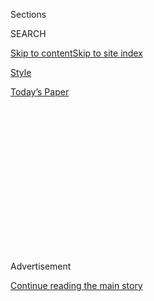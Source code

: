 <div id="app">

<div>

<div>

<div>

<div class="NYTAppHideMasthead css-1q2w90k e1suatyy0">

<div class="section css-ui9rw0 e1suatyy2">

<div class="css-eph4ug er09x8g0">

<div class="css-6n7j50">

</div>

<span class="css-1dv1kvn">Sections</span>

<div class="css-10488qs">

<span class="css-1dv1kvn">SEARCH</span>

</div>

[Skip to content](#site-content)[Skip to site index](#site-index)

</div>

<div id="masthead-section-label" class="css-1wr3we4 eaxe0e00">

[Style](https://www.nytimes.com/section/style)

</div>

<div class="css-10698na e1huz5gh0">

</div>

</div>

<div id="masthead-bar-one" class="section hasLinks css-15hmgas e1csuq9d3">

<div class="css-uqyvli e1csuq9d0">

</div>

<div class="css-1uqjmks e1csuq9d1">

</div>

<div class="css-9e9ivx">

[](https://myaccount.nytimes.com/auth/login?response_type=cookie&client_id=vi)

</div>

<div class="css-1bvtpon e1csuq9d2">

[Today’s Paper](https://www.nytimes.com/section/todayspaper)

</div>

</div>

</div>

</div>

<div data-aria-hidden="false">

<div id="site-content" role="main">

<div>

<div class="css-1aor85t" style="opacity:0.000000001;z-index:-1;visibility:hidden">

<div class="css-1hqnpie">

<div class="css-epjblv">

<span class="css-17xtcya">[Style](/section/style)</span><span class="css-x15j1o">|</span><span class="css-fwqvlz">When
Will a Reckoning on Racism Catch Up With Reality TV?</span>

</div>

<div class="css-k008qs">

<div class="css-1iwv8en">

<span class="css-18z7m18"></span>

<div>

</div>

</div>

<span class="css-1n6z4y">https://nyti.ms/2JwmdDt</span>

<div class="css-1705lsu">

<div class="css-4xjgmj">

<div class="css-4skfbu" role="toolbar" data-aria-label="Social Media Share buttons, Save button, and Comments Panel with current comment count" data-testid="share-tools">

  - 
  - 
  - 
  - 
    
    <div class="css-6n7j50">
    
    </div>

  - 
  - 

</div>

</div>

</div>

</div>

</div>

</div>

<div id="NYT_TOP_BANNER_REGION" class="css-13pd83m">

</div>

<div id="top-wrapper" class="css-1sy8kpn">

<div id="top-slug" class="css-l9onyx">

Advertisement

</div>

[Continue reading the main story](#after-top)

<div class="ad top-wrapper" style="text-align:center;height:100%;display:block;min-height:250px">

<div id="top" class="place-ad" data-position="top" data-size-key="top">

</div>

</div>

<div id="after-top">

</div>

</div>

<div>

<div id="sponsor-wrapper" class="css-1hyfx7x">

<div id="sponsor-slug" class="css-19vbshk">

Supported by

</div>

[Continue reading the main story](#after-sponsor)

<div id="sponsor" class="ad sponsor-wrapper" style="text-align:center;height:100%;display:block">

</div>

<div id="after-sponsor">

</div>

</div>

<div class="css-186x18t">

</div>

<div class="css-1vkm6nb ehdk2mb0">

# When Will a Reckoning on Racism Catch Up With Reality TV?

</div>

From “Real Housewives” to “Vanderpump Rules,” Bravo shows offer a
complicated wealth of diversity.

<div class="css-79elbk" data-testid="photoviewer-wrapper">

<div class="css-z3e15g" data-testid="photoviewer-wrapper-hidden">

</div>

<div class="css-1a48zt4 ehw59r15" data-testid="photoviewer-children">

![<span class="css-16f3y1r e13ogyst0" data-aria-hidden="true">How the
cast of “The Real Housewives of Beverly Hills” has evolved since it
premiered in
2010</span><span class="css-cnj6d5 e1z0qqy90" itemprop="copyrightHolder"><span class="css-1ly73wi e1tej78p0">Credit...</span><span><span>Photo
Illustration by The New York Times; Getty
Images</span></span></span>](https://static01.nyt.com/images/2019/09/04/fashion/04bravorace-1/04bravo-race-1-articleLarge.jpg?quality=75&auto=webp&disable=upscale)

</div>

</div>

<div class="css-18e8msd">

<div class="css-vp77d3 epjyd6m0">

<div class="css-1baulvz">

By <span class="css-1baulvz last-byline" itemprop="name">Tracie Egan
Morrissey</span>

</div>

</div>

  - 
    
    <div class="css-ld3wwf e16638kd2">
    
    Published Oct. 29, 2019Updated June 10, 2020
    
    </div>

  - 
    
    <div class="css-4xjgmj">
    
    <div class="css-pvvomx" role="toolbar" data-aria-label="Social Media Share buttons, Save button, and Comments Panel with current comment count" data-testid="share-tools">
    
      - 
      - 
      - 
      - 
        
        <div class="css-6n7j50">
        
        </div>
    
      - 
      - 
    
    </div>
    
    </div>

</div>

</div>

<div class="section meteredContent css-1r7ky0e" name="articleBody" itemprop="articleBody">

<div class="css-1fanzo5 StoryBodyCompanionColumn">

<div class="css-53u6y8">

“The sun always shines on Beverly Hills, but not on everyone,” Camille
Grammer says in the opening line of “The Real Housewives of Beverly
Hills,” which premiered on Bravo in 2010. For the majority of its first
nine seasons, the reality show shined its light on a certain type of
woman: rich, opinionated and white.

Outside of one Latina cast member — Joyce Giraud, who appeared on one
season of the show, in 2013 — the franchise has featured a racially
homogeneous cast throughout its run.

But “The Real Housewives of Beverly Hills” is about to look a little
different. Bravo announced in August that Garcelle Beauvais, an actress
and former model, will join the cast next season. She will be the first
black woman to be featured on the show.

“As the first African-American Housewife in the Beverly Hills franchise,
I am honored and humbled by this awesome opportunity to exemplify the
fact that Black Girl Magic lives and thrives in every ZIP code,” Ms.
Beauvais said [in a
statement](https://www.bravotv.com/the-daily-dish/the-real-housewives-of-beverly-hills-season-10-cast-garcelle-beauvais-sutton-stracke)
on Bravo’s website.

</div>

</div>

<div class="css-1fanzo5 StoryBodyCompanionColumn">

<div class="css-53u6y8">

One ZIP code down, many more to go. The “Beverly Hills” franchise is not
an outlier in the “Real Housewives” series, whose casts are often
divided on racial lines.

## Six Degrees of Separation

Each iteration of “The Real Housewives” follows women in the
geographical location for which it’s named as they navigate
relationships with each other, their families and often themselves.

The premise is that the “housewives” (a term that is interpreted loosely
on the series — many of the women have jobs outside the home and aren’t
married) are friends, but in reality, some of these relationships begin
when the women are cast for the shows.

Many of the “Real Housewives” iterations have remained segregated. On
“Atlanta” and “Potomac,” you’ll primarily see black women, but women
of color have largely been absent from “Orange County,” “New Jersey,”
“New York City” and, until recently, “Beverly Hills,” and “Dallas.”

The current season of “Dallas” features a newcomer, Kary Brittingham,
who is originally from Guadalajara, Mexico, in its cast alongside five
white women, including LeeAnne Locken.

</div>

</div>

<div class="css-1fanzo5 StoryBodyCompanionColumn">

<div class="css-53u6y8">

In [a midseason
trailer](https://www.bravotv.com/the-real-housewives-of-dallas/season-4/videos/still-to-come-on-the-real-housewives-of-dallas-season)
released last week, Ms. Locken can be seen saying, “But the little
chirpy Mexican has to have her way,” referring to an altercation with
Ms. Brittingham, and later, “C’mon, Mexican. I thought you were all
Mexican and strong\!”

The comments don’t go unnoticed. The cast discusses her derogatory
language throughout scenes in the trailer.

When a producer asks another housewife, Brandi Redmond, “Do you think
she’s a racist?,” referring to Ms. Locken, Ms. Redmond sighs before the
video cuts to black. Bravo did not respond to a request for comment, and
Ms. Locken has denied the characterization on Twitter.

</div>

</div>

<div class="css-cfo9c3">

</div>

<div class="css-1fanzo5 StoryBodyCompanionColumn">

<div class="css-53u6y8">

Not so subtle references to race have cropped up time and again on the
“Housewives” franchises. During the 10th season of “New York City,”
Luann de Lesseps, a cast member, proudly sauntered into a costume party,
looking at other attendees with sultry, bedroom eyes. Her head was held
high and covered with a two-foot-tall Afro wig. Her skin was quite
noticeably several shades darker than it usually was.

When she approached her friends, however, she became visibly annoyed —
offended, even — that no one was able to correctly guess that she was
dressed as Diana Ross. Unfortunately, this was the closest that “New
York City” has ever come, in its 11-year history, to featuring an
African-American woman on its cast.

</div>

</div>

<div class="css-1fanzo5 StoryBodyCompanionColumn">

<div class="css-53u6y8">

Because of the hyperbolic hairstyle and self-tanner that had developed
deeper than her own voice, Ms. de Lesseps was accused by fans on Twitter
of being in blackface. She later [appeared on “Watch What Happens
Live,”](https://www.bravotv.com/watch-what-happens-live-with-andy-cohen/season-15/episode-61/videos/luann-de-lesseps-controversial)
Bravo’s late-night show, and denied that she had done anything wrong.
Still, she apologized, saying, “I love Diana Ross. I totally respect
Diana Ross. It was really kind of a tribute to her. It was Halloween\!”
She added that she applied no additional color to her skin, other than
bronzer, and “would never dream of doing a blackface, ever.”

Only one “New York City” cast member, Carole Radziwill, acknowledged the
transgression on the show before it was mostly forgotten about for the
rest of the season.

But what if there had been an African-American woman on the cast? And,
of course, the bigger question: Why has there never been a black woman
on the cast of “New York City”? According to the most recent United
States census, 24.3 percent of New York City’s population is black, 29.1
percent is Hispanic, and 42.8 percent is white. If less than half of the
city is white, why is 100 percent of the cast of “The Real Housewives of
New York City” white?

And are the people making the show concerned about this?

“Absolutely, it bothered me,” said Heather Thomson, who was a cast
member from 2012 to 2015. “I advocated for more diversity while I was on
‘The Real Housewives of New York City,’ not only to showcase the reality
of NYC, but also my own true circle of friends.”

Her professional and social circles were notably more diverse than some
of her castmates. Before founding her shapewear company, Yummie, she was
the founding design director of Sean Combs’s label Sean John and worked
closely with Jennifer Lopez and Beyoncé to develop and introduce their
clothing lines. If ever there were a white bridge to an elite crowd of
affluent nonwhite women in Manhattan, Ms. Thomson was it.

Ms. Thomson said that after her first season on the show, she
recommended several women of color to producers. The producers “were
wide open to it,” she said, and they contacted the women she
recommended, but ultimately “were not successful in finding the right
individual to fill the void.”

</div>

</div>

<div class="css-1fanzo5 StoryBodyCompanionColumn">

<div class="css-53u6y8">

It’s unclear why producers were unsuccessful in casting a woman of color
for “New York City” in those years or in the years since. When asked
about its casting process, a spokesman for Bravo said that its
“docuseries follow groups of friends who are organically connected,
often through long, pre-existing relationships but in some cases only
casually through a wider social circle or six degrees of separation.”

Although producers seek casting recommendations from current cast
members, they don’t do so exclusively. Ms. Thomson herself was contacted
by a casting agent and she had not known any of the cast members before
filming.

Similarly, Ms. Giraud and Carlton Gebbia, another former “Beverly Hills”
Housewife, met their castmates for the first time on camera. Heather
Dubrow and Shannon Beador, of “Orange County,” were both introduced to
their castmates on camera.

Ms. Radziwill, who starred on “New York City” from Season 5 to Season
10, also did not know her castmates before filming. She was cast on the
show by the Bravo executive and television host Andy Cohen, of whom she
was an acquaintance. (Bravo declined to make Mr. Cohen, an executive
producer of the “Real Housewives” franchise, available for a comment for
this article.)

Michael Arceneaux, an author, culture critic and Bravo fan, said some of
the “Real Housewives” casts accurately reflect the demographic of
affluent women in their respective regions. “Maryland has the highest
concentration of black wealth,” Mr. Arceneaux said, which is reflected
in the racial makeup of “Potomac.” “Atlanta,” which has featured a white
cast member, Kim Zolciak-Biermann, is also in line with the demographics
of its namesake city.

Ms. Zolciak-Biermann was part of the original cast when “Atlanta”
started in 2008 and stayed on the show until she left for her own
spinoff in 2012. (“D.C.,” which featured a black cast member among a
group of white women, was canceled after one season. “Miami,” which
featured white and Latinx women, was canceled after three seasons.)

</div>

</div>

<div class="css-1fanzo5 StoryBodyCompanionColumn">

<div class="css-53u6y8">

“Atlanta” has had its own issues. In 2009, Nene Leakes orchestrated a
professional photo shoot for her fellow castmates. The concept was
supposed to be “alter-egos” in which the women were to model the two
sides of their personalities, and Ms. Leakes requested that Ms.
Zolciak-Biermann pose in blackface for one of hers. Unlike Ms. de
Lesseps, Ms. Zolciak-Biermann did not dress up as a black woman on
national television.

That doesn’t mean there haven’t been racial tensions between Ms.
Zolciak-Biermann and her castmates over the years. After returning to
the series in 2018, Ms. Zolciak-Biermann was accused by some of her
castmates of making racist remarks during that season’s reunion episode.
She denied the accusation in an expletive-laden tirade to Mr. Cohen
backstage.

In another cringe-worthy episode, it was revealed during a historical
tour of Savannah, Ga., that Porsha Williams, a granddaughter of the
civil rights activist Hosea Williams, [believed that the Underground
Railroad had been a literal
train](https://www.bravotv.com/the-real-housewives-of-atlanta/season-6/episode-8/videos/confused-by-the-underground-railroad),
on railroad tracks.

## Beyond ‘Housewives’

Overall, Bravo’s shows offer a lot of diversity, arguably more than most
other television networks. There are shows featuring black people, white
people, Muslim, Asian, Latinx and L.G.B.T.Q. people.

Many of its series highlight specific ethnic pockets within our society.
For example, “Shahs of Sunset” focuses on a group of Persian-American
friends in Los Angeles who share a culture and a set of traditions that
bond them.

Similarly, “Texicanas” follows a group of Mexican-American women in San
Antonio, which has one of the largest Latinx populations in the United
States. “Family Karma,” announced earlier this year by Bravo, will
document the lives of “several multigenerational families originally
from India who are now living in Miami.”

</div>

</div>

<div class="css-1fanzo5 StoryBodyCompanionColumn">

<div class="css-53u6y8">

Then there’s “Southern Charm,” which documents a group of modern-day
Southern gentility in Charleston, S.C., all of whom are white, most of
whom are the recipients of generational wealth and some of whom still
own their families’ plantations, where they host parties, fox hunts and
oyster roasts.

And while there are some shows in the Bravo lineup that feature diverse
casts — competition shows like “Top Chef” or “Project Runway” ** — the
issue of segregation is considerably noticeable among the network’s
crown jewel, “Real Housewives,” and its spinoffs.

One such spinoff is “Vanderpump Rules,” which is set in a restaurant
owned by Lisa Vanderpump, formerly of “Beverly Hills.” In 2015, there
was an attempt at diversifying the cast with the hiring of Faith
Stowers, a black woman. According to Ms. Stowers, this can be traced
directly to Ms. Vanderpump, an executive producer of the show, who hired
her to work at the restaurant in 2015.

“When I first got there, Lisa did have a sit-down with me and her
publicist,” Ms. Stowers said. “They just told me straight-up, ‘We don’t
have a lot of color on this show, and you would make a good asset to
that.’”

In Ms. Stowers’s view, her casting was less about diversifying the show
and more about Ms. Vanderpump’s public image as an equal opportunity
employer. “I kind of knew going into it that I would be filling in for
the spot of, like, showing that she hired people of color.”

But things didn’t work out all that well for Ms. Stowers, who appeared
on just one season of the show. Of her experience, Ms. Stowers said, “I
definitely felt like I was being treated differently from everybody
else.”

</div>

</div>

<div class="css-1fanzo5 StoryBodyCompanionColumn">

<div class="css-53u6y8">

Evolution Media, the production company that produces “Vanderpump
Rules,” “Beverly Hills” and “Orange County,” did not return a request
for comment.

It’s unclear if any of the production companies involved in the “Real
Housewives” franchise have any intentions to diversify other casts. For
now, we’ll have to watch what happens.

</div>

</div>

</div>

<div>

</div>

<div>

</div>

<div>

</div>

<div>

<div id="bottom-wrapper" class="css-1ede5it">

<div id="bottom-slug" class="css-l9onyx">

Advertisement

</div>

[Continue reading the main story](#after-bottom)

<div id="bottom" class="ad bottom-wrapper" style="text-align:center;height:100%;display:block;min-height:90px">

</div>

<div id="after-bottom">

</div>

</div>

</div>

</div>

</div>

## Site Index

<div>

</div>

## Site Information Navigation

  - [© <span>2020</span> <span>The New York Times
    Company</span>](https://help.nytimes.com/hc/en-us/articles/115014792127-Copyright-notice)

<!-- end list -->

  - [NYTCo](https://www.nytco.com/)
  - [Contact
    Us](https://help.nytimes.com/hc/en-us/articles/115015385887-Contact-Us)
  - [Work with us](https://www.nytco.com/careers/)
  - [Advertise](https://nytmediakit.com/)
  - [T Brand Studio](http://www.tbrandstudio.com/)
  - [Your Ad
    Choices](https://www.nytimes.com/privacy/cookie-policy#how-do-i-manage-trackers)
  - [Privacy](https://www.nytimes.com/privacy)
  - [Terms of
    Service](https://help.nytimes.com/hc/en-us/articles/115014893428-Terms-of-service)
  - [Terms of
    Sale](https://help.nytimes.com/hc/en-us/articles/115014893968-Terms-of-sale)
  - [Site Map](https://spiderbites.nytimes.com)
  - [Help](https://help.nytimes.com/hc/en-us)
  - [Subscriptions](https://www.nytimes.com/subscription?campaignId=37WXW)

</div>

</div>

</div>

</div>
